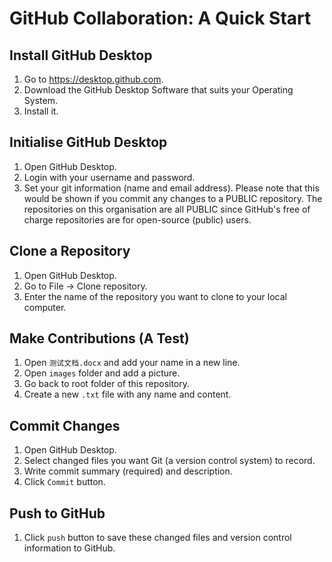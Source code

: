 # GitHub Collaboration: A Quick Start
## Install GitHub Desktop
1. Go to https://desktop.github.com.
2. Download the GitHub Desktop Software that suits your Operating System.
3. Install it.
## Initialise GitHub Desktop
1. Open GitHub Desktop.
2. Login with your username and password.
3. Set your git information (name and email address). Please note that this would be shown if you commit any changes to a PUBLIC repository. The repositories on this organisation are all PUBLIC since GitHub's free of charge repositories are for open-source (public) users.
## Clone a Repository
1. Open GitHub Desktop.
2. Go to File -> Clone repository.
3. Enter the name of the repository you want to clone to your local computer.
## Make Contributions (A Test)
1. Open `测试文档.docx` and add your name in a new line.
2. Open `images` folder and add a picture.
3. Go back to root folder of this repository.
4. Create a new `.txt` file with any name and content.
## Commit Changes
1. Open GitHub Desktop.
2. Select changed files you want Git (a version control system) to record.
3. Write commit summary (required) and description.
4. Click `Commit` button.
## Push to GitHub
1. Click `push` button to save these changed files and version control information to GitHub.
